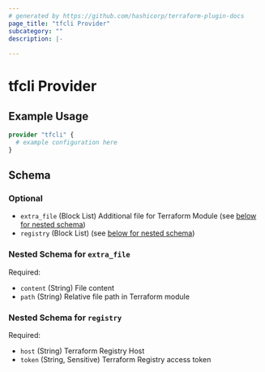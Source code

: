 ```yaml
---
# generated by https://github.com/hashicorp/terraform-plugin-docs
page_title: "tfcli Provider"
subcategory: ""
description: |-
  
---
```


# tfcli Provider



## Example Usage

```terraform
provider "tfcli" {
  # example configuration here
}
```

<!-- schema generated by tfplugindocs -->
## Schema

### Optional

- `extra_file` (Block List) Additional file for Terraform Module (see [below for nested schema](#nestedblock--extra_file))
- `registry` (Block List) (see [below for nested schema](#nestedblock--registry))

<a id="nestedblock--extra_file"></a>
### Nested Schema for `extra_file`

Required:

- `content` (String) File content
- `path` (String) Relative file path in Terraform module


<a id="nestedblock--registry"></a>
### Nested Schema for `registry`

Required:

- `host` (String) Terraform Registry Host
- `token` (String, Sensitive) Terraform Registry access token
